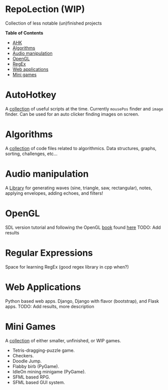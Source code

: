 # RepoLection (WIP)
Collection of less notable (un)finished projects

**Table of Contents**  
- [AHK](#ahk)  
- [Algorithms](#algorithms) 
- [Audio manipulation](#audio-manipulation)
- [OpenGL](#opengl)
- [RegEx](#regex)
- [Web applications](#web-applications)
- [Mini games](#mini-games)


# AutoHotkey
A [collection](https://github.com/KagonKhan/RepoLection/tree/main/AHK) of useful scripts at the time. Currently `mousePos` finder and `image` finder. Can be used for an auto clicker finding images on screen.


# Algorithms
A [collection](https://github.com/KagonKhan/RepoLection/tree/main/Algorithms) of code files related to algorithmics. Data structures, graphs, sorting,  challenges, etc...



# Audio manipulation
A [Library](https://github.com/KagonKhan/RepoLection/tree/main/AudioManipulationProject/AudioManipulation) for generating waves (sine, triangle, saw, rectangular), notes, applying envelopes, adding echoes, and filters!


# OpenGL
SDL version tutorial and following the OpenGL [book](https://learnopengl.com/) found [here](https://github.com/KagonKhan/RepoLection/tree/main/OpenGL)
TODO: Add results


# Regular Expressions
Space for learning RegEx (good regex library in cpp when?)


# Web Applications
Python based web apps. Django, Django with flavor (bootstrap), and Flask apps.
TODO: Add results, more description


# Mini Games
A [collection](https://github.com/KagonKhan/RepoLection/tree/main/unfinished-games) of either smaller, unfinished, or WIP games.
-  Tetris-dragging-puzzle game.
-  Checkers.
-  Doodle Jump.
-  Flabby birb (PyGame).
-  IdleOn mining minigame (PyGame).
-  SFML based RPG.
-  SFML based GUI system.
